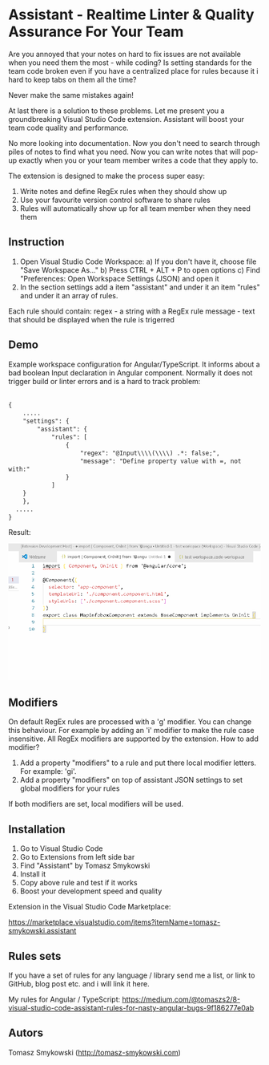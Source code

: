 # Assistant - Realtime Linter & Quality Assurance For Your Team

Are you annoyed that your notes on hard to fix issues are not available when you need them the most - while coding? Is setting standards for the team code broken even if you have a centralized place for rules because it i hard to keep tabs on them all the time? 

Never make the same mistakes again!

At last there is a solution to these problems. Let me present you a groundbreaking Visual Studio Code extension. Assistant will boost your team code quality and performance.

No more looking into documentation. Now you don't need to search through piles of notes to find what you need. Now you can write notes that will pop-up exactly when you or your team member writes a code that they apply to. 

The extension is designed to make the process super easy:

1) Write notes and define RegEx rules when they should show up
2) Use your favourite version control software to share rules
3) Rules will automatically show up for all team member when they need them

## Instruction

1. Open Visual Studio Code Workspace:
a) If you don't have it, choose file "Save Workspace As..."
b) Press CTRL + ALT + P to open options
c) Find "Preferences: Open Workspace Settings (JSON) and open it
2. In the section settings add a item "assistant" and under it an item "rules" and under it an array of rules.

Each rule should contain:
regex - a string with a RegEx rule
message - text that should be displayed when the rule is trigerred

## Demo

Example workspace configuration for Angular/TypeScript. It informs about a bad boolean Input declaration in Angular component. Normally it does not trigger build or linter errors and is a hard to track problem:

```

{
	.....
	"settings": {
		"assistant": {
			"rules": [
				{
					"regex": "@Input\\\\(\\\\) .*: false;",
					"message": "Define property value with =, not with:"
				}
			]
    }
	},
  .....
}
```

Result:

![](demo.gif)

## Modifiers

On default RegEx rules are processed with a 'g' modifier. You can change this behaviour. For example by adding an 'i' modifier to make the rule case insensitive. All RegEx modifiers are supported by the extension. How to add modifier?

1) Add a property "modifiers" to a rule and put there local modifier letters. For example: 'gi'.
2) Add a property "modifiers" on top of assistant JSON settings to set global modifiers for your rules

If both modifiers are set, local modifiers will be used.

## Installation

1. Go to Visual Studio Code
2. Go to Extensions from left side bar
3. Find "Assistant" by Tomasz Smykowski
4. Install it
5. Copy above rule and test if it works
6. Boost your development speed and quality

Extension in the Visual Studio Code Marketplace:

https://marketplace.visualstudio.com/items?itemName=tomasz-smykowski.assistant

## Rules sets

If you have a set of rules for any language / library send me a list, or link to GitHub, blog post etc. and i will link it here.

My rules for Angular / TypeScript: https://medium.com/@tomaszs2/8-visual-studio-code-assistant-rules-for-nasty-angular-bugs-9f186277e0ab

## Autors

Tomasz Smykowski (http://tomasz-smykowski.com)
